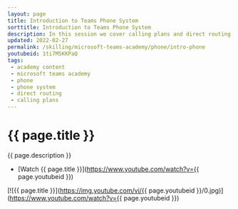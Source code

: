 ```yaml
---
layout: page
title: Introduction to Teams Phone System
sorttitle: Introduction to Teams Phone System
description: In this session we cover calling plans and direct routing with Teams Phone. We will cover the Phone features that apply to all options, how direct routing works as well as network considerations and traffic flow.   
updated: 2022-02-27
permalink: /skilling/microsoft-teams-academy/phone/intro-phone
youtubeid: 1ti7M5KKPaQ
tags: 
 - academy content
 - microsoft teams academy
 - phone
 - phone system
 - direct routing
 - calling plans
---
```


# {{ page.title }}

{{ page.description }}

* [Watch {{ page.title }}](https://www.youtube.com/watch?v={{ page.youtubeid }})

[![{{ page.title }}](https://img.youtube.com/vi/{{ page.youtubeid }}/0.jpg)](https://www.youtube.com/watch?v={{ page.youtubeid }})